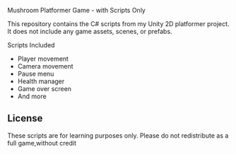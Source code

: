  Mushroom Platformer Game - with Scripts Only

This repository contains the C# scripts from my Unity 2D platformer project.
It does not include any game assets, scenes, or prefabs.

Scripts Included
- Player movement
- Camera movement
- Pause menu
- Health manager
- Game over screen
- And more

## License
These scripts are for learning purposes only. Please do not redistribute as a full game,without credit

